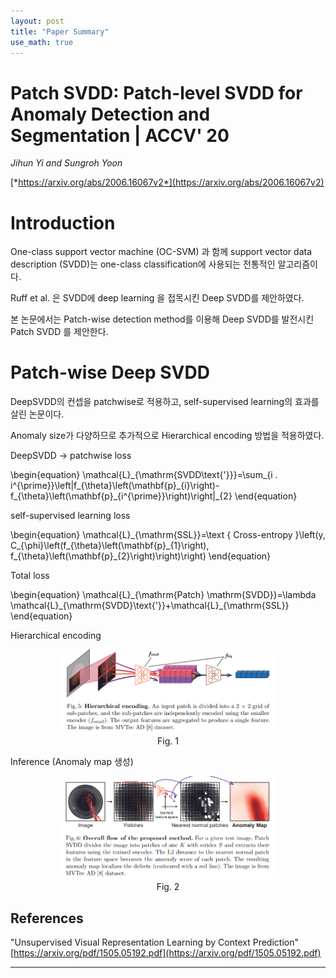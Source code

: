 ```yaml
---
layout: post
title: "Paper Summary"
use_math: true
---
```

# Patch SVDD: Patch-level SVDD for Anomaly Detection and Segmentation | ACCV' 20

*Jihun Yi and Sungroh Yoon*

[*https://arxiv.org/abs/2006.16067v2*](https://arxiv.org/abs/2006.16067v2)

# Introduction

One-class support vector machine (OC-SVM) 과 함께 support vector data description (SVDD)는 one-class classification에 사용되는 전통적인 알고리즘이다.

Ruff et al. 은 SVDD에 deep learning 을 접목시킨 Deep SVDD를 제안하였다.

본 논문에서는 Patch-wise detection method를 이용해 Deep SVDD를 발전시킨 Patch SVDD 를 제안한다.

# Patch-wise Deep SVDD

DeepSVDD의 컨셉을 patchwise로 적용하고, self-supervised learning의 효과를 살린 논문이다.

Anomaly size가 다양하므로 추가적으로 Hierarchical encoding 방법을 적용하였다.

DeepSVDD → patchwise loss

\begin{equation}
    \mathcal{L}\_{\mathrm{SVDD\text{'}}}=\sum\_{i . i^{\prime}}\left\|f\_{\theta}\left(\mathbf{p}\_{i}\right)-f\_{\theta}\left(\mathbf{p}\_{i^{\prime}}\right)\right\|\_{2}
\end{equation}


self-supervised learning loss

\begin{equation}
    \mathcal{L}\_{\mathrm{SSL}}=\text { Cross-entropy }\left(y, C\_{\phi}\left(f\_{\theta}\left(\mathbf{p}\_{1}\right), f\_{\theta}\left(\mathbf{p}\_{2}\right)\right)\right)
\end{equation}


Total loss

\begin{equation}
    \mathcal{L}\_{\mathrm{Patch} \mathrm{SVDD}}=\lambda \mathcal{L}\_{\mathrm{SVDD}\text{'}}+\mathcal{L}\_{\mathrm{SSL}}
\end{equation}


Hierarchical encoding

<center>
    <figure>
        <img src="/assets/2021-01-03-Patch SVDD Patch-level SVDD for Anomaly Detection/Untitled.png" alt="Untitled" style="width:80%">
        <figcaption>Fig. 1</figcaption>
    </figure>
</center>


Inference (Anomaly map 생성)

<center>
    <figure>
        <img src="/assets/2021-01-03-Patch SVDD Patch-level SVDD for Anomaly Detection/Untitled%201.png" alt="Untitled" style="width:80%">
        <figcaption>Fig. 2</figcaption>
    </figure>
</center>

## References
"Unsupervised Visual Representation Learning by Context Prediction"
[https://arxiv.org/pdf/1505.05192.pdf](https://arxiv.org/pdf/1505.05192.pdf)

---
<!--
self-supervised learning ref.

"Unsupervised Visual Representation Learning by Context Prediction"

[https://arxiv.org/pdf/1505.05192.pdf](https://arxiv.org/pdf/1505.05192.pdf)
-->
